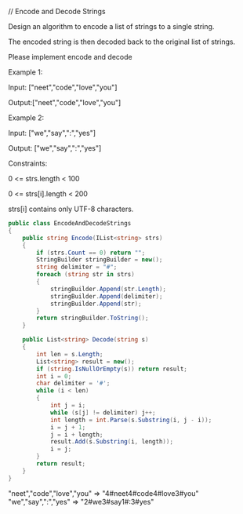 // Encode and Decode Strings

Design an algorithm to encode a list of strings to a single string.

The encoded string is then decoded back to the original list of strings.

Please implement encode and decode


Example 1:

Input: ["neet","code","love","you"]

Output:["neet","code","love","you"]


Example 2:

Input: ["we","say",":","yes"]

Output: ["we","say",":","yes"]


Constraints:

0 <= strs.length < 100

0 <= strs[i].length < 200

strs[i] contains only UTF-8 characters.


```cs
public class EncodeAndDecodeStrings
{
    public string Encode(IList<string> strs)
    {
        if (strs.Count == 0) return "";
        StringBuilder stringBuilder = new();
        string delimiter = "#";
        foreach (string str in strs)
        {
            stringBuilder.Append(str.Length);
            stringBuilder.Append(delimiter);
            stringBuilder.Append(str);
        }
        return stringBuilder.ToString();
    }

    public List<string> Decode(string s)
    {
        int len = s.Length;
        List<string> result = new();
        if (string.IsNullOrEmpty(s)) return result;
        int i = 0;
        char delimiter = '#';
        while (i < len)
        {
            int j = i;
            while (s[j] != delimiter) j++;
            int length = int.Parse(s.Substring(i, j - i));
            i = j + 1;
            j = i + length;
            result.Add(s.Substring(i, length));
            i = j;
        }
        return result;
    }
}
```


"neet","code","love","you" => "4#neet4#code4#love3#you"
"we","say",":","yes" => "2#we3#say1#:3#yes"
